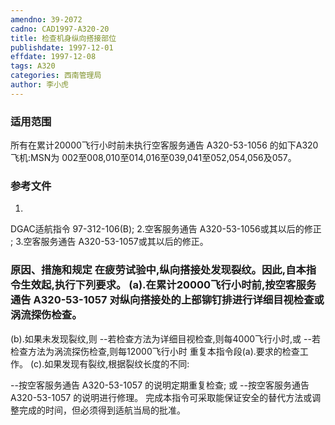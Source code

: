 ```yaml
---
amendno: 39-2072
cadno: CAD1997-A320-20
title: 检查机身纵向搭接部位
publishdate: 1997-12-01
effdate: 1997-12-08
tags: A320
categories: 西南管理局
author: 李小虎
---
```


### 适用范围 
所有在累计20000飞行小时前未执行空客服务通告 A320-53-1056 的如下A320飞机:MSN为 002至008,010至014,016至039,041至052,054,056及057。

<!--more-->
### 参考文件
1.
DGAC适航指令 97-312-106(B); 
2.空客服务通告
 A320-53-1056或其以后的修正 ; 
3.空客服务通告
 A320-53-1057或其以后的修正。

### 原因、措施和规定 在疲劳试验中,纵向搭接处发现裂纹。因此,自本指令生效起,执行下列要求。      (a).在累计20000飞行小时前,按空客服务通告 A320-53-1057 对纵向搭接处的上部铆钉排进行详细目视检查或涡流探伤检查。 
 (b).如果未发现裂纹,则      --若检查方法为详细目视检查,则每4000飞行小时,或       --若检查方法为涡流探伤检查,则每12000飞行小时
         重复本指令段(a).要求的检查工作。      (c).如果发现有裂纹,根据裂纹长度的不同: 
  
  --按空客服务通告 A320-53-1057 的说明定期重复检查; 或   --按空客服务通告 A320-53-1057 的说明进行修理。     完成本指令可采取能保证安全的替代方法或调整完成的时间，但必须得到适航当局的批准。
